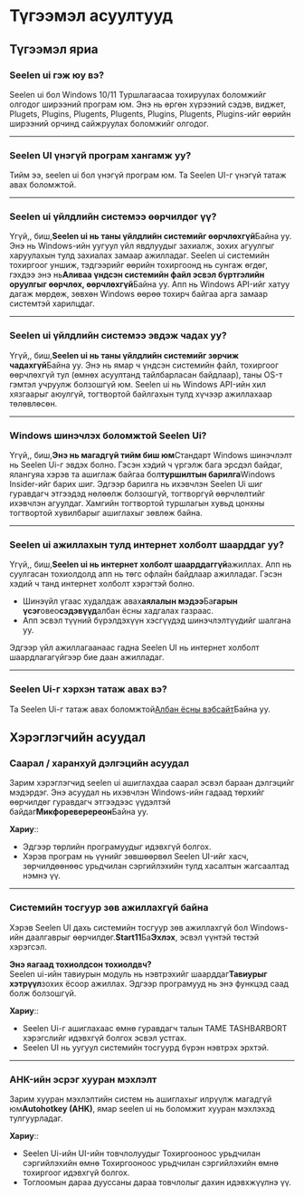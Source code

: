# **Түгээмэл асуултууд**

## **Түгээмэл яриа**

### **Seelen ui гэж юу вэ?**

Seelen ui бол Windows 10/11 Туршлагаасаа тохируулах боломжийг олгодог ширээний програм юм. Энэ нь өргөн хүрээний сэдэв, виджет, Plugets, Plugins, Plugents, Plugents, Plugins, Plugents, Plugins-ийг өөрийн ширээний орчинд сайжруулах боломжийг олгодог.

***

### **Seelen UI үнэгүй програм хангамж уу?**

Тийм ээ, seelen ui бол үнэгүй програм юм. Та Seelen UI-г үнэгүй татаж авах боломжтой.

***

### **Seelen ui үйлдлийн системээ өөрчилдөг үү?**

Үгүй,, биш,**Seelen ui нь таны үйлдлийн системийг өөрчлөхгүй**Байна уу. Энэ нь Windows-ийн уугуул үйл явдлуудыг захиалж, зохих агуулгыг харуулахын тулд захиалах замаар ажилладаг. Seelen ui системийн тохиргоог уншиж, тэдгээрийг өөрийн тохиргоонд нь сунгаж өгдөг, гэхдээ энэ нь**Аливаа үндсэн системийн файл эсвэл бүртгэлийн оруулгыг өөрчлөх, өөрчлөхгүй**Байна уу. Апп нь Windows API-ийг хатуу дагаж мөрдөж, зөвхөн Windows өөрөө тохирч байгаа арга замаар системтэй харилцдаг.

***

### **Seelen ui үйлдлийн системээ эвдэж чадах уу?**

Үгүй,, биш,**Seelen ui нь таны үйлдлийн системийг зөрчиж чадахгүй**Байна уу. Энэ нь ямар ч үндсэн системийн файл, тохиргоог өөрчлөхгүй тул (өмнөх асуултанд тайлбарласан байдлаар), таны OS-т гэмтэл учруулж болзошгүй юм. Seelen ui нь Windows API-ийн хил хязгаарыг аюулгүй, тогтвортой байлгахын тулд хүчээр ажиллахаар төлөвлөсөн.

***

### **Windows шинэчлэх боломжтой Seelen Ui?**

Үгүй,, биш,**Энэ нь магадгүй тийм биш юм**Стандарт Windows шинэчлэлт нь Seelen Ui-г эвдэх болно. Гэсэн хэдий ч үргэлж бага эрсдэл байдаг, ялангуяа хэрэв та ашиглаж байгаа бол**туршилтын барилга**Windows Insider-ийг барих шиг. Эдгээр барилга нь ихэвчлэн Seelen Ui шиг гуравдагч этгээдэд нөлөөлж болзошгүй, тогтворгүй өөрчлөлтийг ихэвчлэн агуулдаг. Хамгийн тогтвортой туршлагын хувьд цонхны тогтвортой хувилбарыг ашиглахыг зөвлөж байна.

***

### **Seelen ui ажиллахын тулд интернет холболт шаарддаг уу?**

Үгүй,, биш,**Seelen ui нь интернет холболт шаарддаггүй**ажиллах. Апп нь суулгасан тохиолдолд апп нь төгс офлайн байдлаар ажилладаг. Гэсэн хэдий ч танд интернет холболт хэрэгтэй болно.

* Шинэүйл үгаас худалдаж авах**аялалын мэдээ**Ба**гарын үсэг**овео**сэдэвүүд**албан ёсны хадгалах газраас.
* Апп эсвэл түүний бүрэлдэхүүн хэсгүүдэд шинэчлэлтүүдийг шалгана уу.

Эдгээр үйл ажиллагаанаас гадна Seelen UI нь интернет холболт шаардлагагүйгээр бие даан ажилладаг.

***

### **Seelen Ui-г хэрхэн татаж авах вэ?**

Та Seelen Ui-г татаж авах боломжтой[Албан ёсны вэбсайт](https://seelen.io)Байна уу.

## **Хэрэглэгчийн асуудал**

### **Саарал / харанхуй дэлгэцийн асуудал**

Зарим хэрэглэгчид seelen ui ашиглахдаа саарал эсвэл бараан дэлгэцийг мэдэрдэг. Энэ асуудал нь ихэвчлэн Windows-ийн гадаад төрхийг өөрчилдөг гуравдагч этгээдээс үүдэлтэй байдаг**Микфореверереон**Байна уу.

**Хариу**::

* Эдгээр төрлийн програмуудыг идэвхгүй болгох.
* Хэрэв програм нь үүнийг зөвшөөрвөл Seelen UI-ийг хасч, зөрчилдөөнөөс урьдчилан сэргийлэхийн тулд хасалтын жагсаалтад нэмнэ үү.

***

### **Системийн тосгуур зөв ажиллахгүй байна**

Хэрэв Seelen UI дахь системийн тосгуур зөв ажиллахгүй бол Windows-ийн даалгаврыг өөрчилдөг.**Start11**Ба**Эхлэх**, эсвэл үүнтэй төстэй хэрэгсэл.

**Энэ яагаад тохиолдсон тохиолдвч?**\
Seelen ui-ийн тавиурын модуль нь нэвтрэхийг шаарддаг**Тавиурыг хэтрүүл**зохих ёсоор ажиллах. Эдгээр програмууд нь энэ функцэд саад болж болзошгүй.

**Хариу**::

* Seelen Ui-г ашиглахаас өмнө гуравдагч талын TAME TASHBARBORT хэрэгслийг идэвхгүй болгох эсвэл устгах.
* Seelen UI нь уугуул системийн тосгуурд бүрэн нэвтрэх эрхтэй.

***

### **AHK-ийн эсрэг хууран мэхлэлт**

Зарим хууран мэхлэлтийн систем нь ашиглахыг илрүүлж магадгүй юм**Autohotkey (AHK)**, ямар seelen ui нь боломжит хууран мэхлэхэд тулгуурладаг.

**Хариу**::

* Seelen Ui-ийн UI-ийн товчлолуудыг Тохиргооноос урьдчилан сэргийлэхийн өмнө Тохиргооноос урьдчилан сэргийлэхийн өмнө тохиргоог идэвхгүй болгох.
* Тоглоомын дараа дууссаны дараа товчлолыг дахин идэвхжүүлнэ үү.
